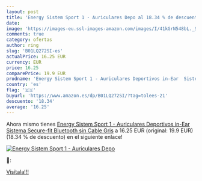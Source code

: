 ```yaml
---
layout: post
title: 'Energy Sistem Sport 1 - Auriculares Depo al 18.34 % de descuento'
date: 
image: 'https://images-eu.ssl-images-amazon.com/images/I/41kGrN548bL._SL200_.jpg'
comments: true
category: ofertas
author: ring
slug: 'B01LQ272SI-es'
actualPrice: 16.25 EUR
currency: EUR
price: 16.25
comparePrice: 19.9 EUR
prodname: 'Energy Sistem Sport 1 - Auriculares Deportivos in-Ear  Sistema Secure-fit  Bluetooth  sin Cable  Gris'
country: 'es'
flag: '🇪🇸'
buyurl: 'https://www.amazon.es/dp/B01LQ272SI/?tag=tolees-21'
descuento: '18.34'
average: '16.25'
---
```


Ahora mismo tienes [Energy Sistem Sport 1 - Auriculares Deportivos in-Ear  Sistema Secure-fit  Bluetooth  sin Cable  Gris](https://www.amazon.es/dp/B01LQ272SI/?tag=tolees-21) a 16.25 EUR (original: 19.9 EUR) (18.34 %  de descuento) en el siguiente enlace!

[![Energy Sistem Sport 1 - Auriculares Depo](https://images-eu.ssl-images-amazon.com/images/I/41kGrN548bL._SL200_.jpg)](https://www.amazon.es/dp/B01LQ272SI/?tag=tolees-21)

🔎:


[Visítala!!!](https://www.amazon.es/dp/B01LQ272SI/?tag=tolees-21)
